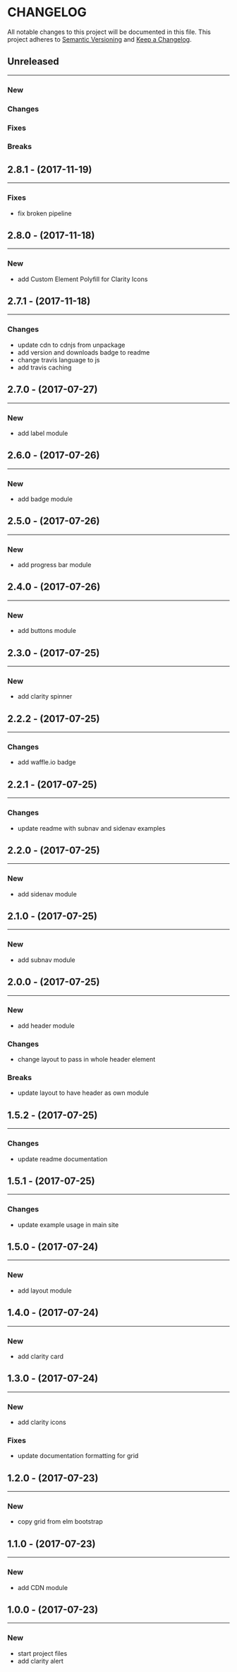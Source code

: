 # CHANGELOG

All notable changes to this project will be documented in this file.
This project adheres to [Semantic Versioning](http://semver.org/) and [Keep a Changelog](http://keepachangelog.com/).



## Unreleased
---

### New

### Changes

### Fixes

### Breaks


## 2.8.1 - (2017-11-19)
---

### Fixes
* fix broken pipeline


## 2.8.0 - (2017-11-18)
---

### New
* add Custom Element Polyfill for Clarity Icons


## 2.7.1 - (2017-11-18)
---

### Changes
* update cdn to cdnjs from unpackage
* add version and downloads badge to readme
* change travis language to js
* add travis caching


## 2.7.0 - (2017-07-27)
---

### New
* add label module


## 2.6.0 - (2017-07-26)
---

### New
* add badge module


## 2.5.0 - (2017-07-26)
---

### New
* add progress bar module


## 2.4.0 - (2017-07-26)
---

### New
* add buttons module


## 2.3.0 - (2017-07-25)
---

### New
* add clarity spinner


## 2.2.2 - (2017-07-25)
---

### Changes
* add waffle.io badge


## 2.2.1 - (2017-07-25)
---

### Changes
* update readme with subnav and sidenav examples


## 2.2.0 - (2017-07-25)
---

### New
* add sidenav module


## 2.1.0 - (2017-07-25)
---

### New
* add subnav module


## 2.0.0 - (2017-07-25)
---

### New
* add header module

### Changes
* change layout to pass in whole header element


### Breaks
* update layout to have header as own module


## 1.5.2 - (2017-07-25)
---

### Changes
* update readme documentation


## 1.5.1 - (2017-07-25)
---

### Changes
* update example usage in main site


## 1.5.0 - (2017-07-24)
---

### New
* add layout module


## 1.4.0 - (2017-07-24)
---

### New
* add clarity card


## 1.3.0 - (2017-07-24)
---

### New
* add clarity icons


### Fixes
* update documentation formatting for grid


## 1.2.0 - (2017-07-23)
---

### New
* copy grid from elm bootstrap


## 1.1.0 - (2017-07-23)
---

### New
* add CDN module


## 1.0.0 - (2017-07-23)
---

### New
* start project files
* add clarity alert


